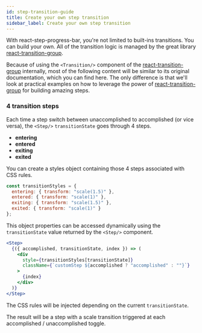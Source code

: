 ```yaml
---
id: step-transition-guide
title: Create your own step transition
sidebar_label: Create your own step transition
---
```


With react-step-progress-bar, you're not limited to built-ins transitions. You can build your own. All of the transition logic is managed by the great library [react-transition-group](https://reactcommunity.org/react-transition-group/).

Because of using the `<Transition/>` component of the [react-transition-group](https://reactcommunity.org/react-transition-group/) internally, most of the following content will be similar to its original documentation, which you can find here. The only difference is that we'll look at practical examples on how to leverage the power of [react-transition-group](https://reactcommunity.org/react-transition-group/) for building amazing steps.

### 4 transition steps

Each time a step switch between unaccomplished to accomplished (or vice versa), the `<Step/>` `transitionState` goes through 4 steps.

- **entering**
- **entered**
- **exiting**
- **exited**

You can create a styles object containing those 4 steps associated with CSS rules.

```js
const transitionStyles = {
  entering: { transform: "scale(1.5)" },
  entered: { transform: "scale(1)" },
  exiting: { transform: "scale(1.5)" },
  exited: { transform: "scale(1)" }
};
```

This object properties can be accessed dynamically using the `transitionState` value returned by the `<Step/>` component.

```jsx
<Step>
  {({ accomplished, transitionState, index }) => (
    <div
      style={transitionStyles[transitionState]}
      className={`customStep ${accomplished ? "accomplished" : ""}`}
    >
      {index}
    </div>
  )}
</Step>
```

The CSS rules will be injected depending on the current `transitionState`.

The result will be a step with a scale transition triggered at each accomplished / unaccomplished toggle.
